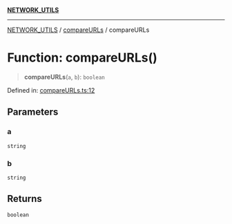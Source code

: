 [**NETWORK_UTILS**](../../README.md)

***

[NETWORK_UTILS](../../README.md) / [compareURLs](../README.md) / compareURLs

# Function: compareURLs()

> **compareURLs**(`a`, `b`): `boolean`

Defined in: [compareURLs.ts:12](https://github.com/dailker/everyutil/blob/2a1290e25c1270a5e1af64099b97f8d5fc086e59/src/network/compareURLs.ts#L12)

## Parameters

### a

`string`

### b

`string`

## Returns

`boolean`
